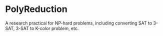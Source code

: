 # PolyReduction

A research practical for NP-hard problems, including converting SAT to 3-SAT, 3-SAT to K-color problem, etc. 

